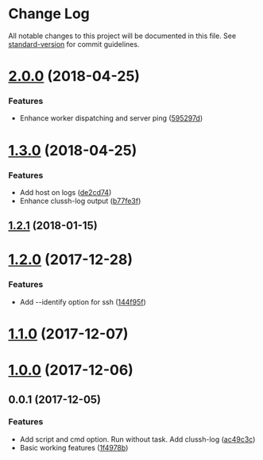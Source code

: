 # Change Log

All notable changes to this project will be documented in this file. See [standard-version](https://github.com/conventional-changelog/standard-version) for commit guidelines.

<a name="2.0.0"></a>
# [2.0.0](https://github.com/nodys/clussh/compare/v1.3.0...v2.0.0) (2018-04-25)


### Features

* Enhance worker dispatching and server ping ([595297d](https://github.com/nodys/clussh/commit/595297d))



<a name="1.3.0"></a>
# [1.3.0](https://github.com/nodys/clussh/compare/v1.2.1...v1.3.0) (2018-04-25)


### Features

* Add host on logs ([de2cd74](https://github.com/nodys/clussh/commit/de2cd74))
* Enhance clussh-log output ([b77fe3f](https://github.com/nodys/clussh/commit/b77fe3f))



<a name="1.2.1"></a>
## [1.2.1](https://github.com/nodys/clussh/compare/v1.2.0...v1.2.1) (2018-01-15)



<a name="1.2.0"></a>
# [1.2.0](https://github.com/nodys/clussh/compare/v1.1.0...v1.2.0) (2017-12-28)


### Features

* Add --identify option for ssh ([144f95f](https://github.com/nodys/clussh/commit/144f95f))



<a name="1.1.0"></a>
# [1.1.0](https://github.com/nodys/clussh/compare/v1.0.0...v1.1.0) (2017-12-07)



<a name="1.0.0"></a>
# [1.0.0](https://github.com/nodys/clussh/compare/v0.0.1...v1.0.0) (2017-12-06)



<a name="0.0.1"></a>
## 0.0.1 (2017-12-05)


### Features

* Add script and cmd option. Run without task. Add clussh-log ([ac49c3c](https://github.com/nodys/clussh/commit/ac49c3c))
* Basic working features ([1f4978b](https://github.com/nodys/clussh/commit/1f4978b))
